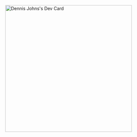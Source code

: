 <a href="https://app.daily.dev/d_johns_1011"><img src="https://api.daily.dev/devcards/6361a5d0da364a53846ed547e5523d34.png?r=0hj" width="400" alt="Dennis Johns's Dev Card"/></a>
